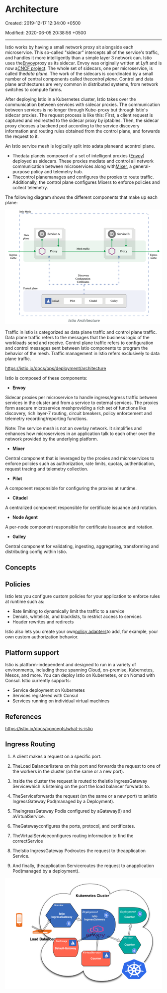 # Architecture

Created: 2019-12-17 12:34:00 +0500

Modified: 2020-06-05 20:38:56 +0500

---

Istio works by having a small network proxy sit alongside each microservice. This so-called "sidecar" intercepts all of the service's traffic, and handles it more intelligently than a simple layer 3 network can. Istio uses the[Envoy](https://www.envoyproxy.io/)proxy as its sidecar. Envoy was originally written at Lyft and is now a[CNCF project](https://landscape.cncf.io/). The whole set of sidecars, one per microservice, is called the*data plane*. The work of the sidecars is coordinated by a small number of central components called the*control plane*. Control and data plane architectures are very common in distributed systems, from network switches to compute farms.

After deploying Istio in a Kubernetes cluster, Istio takes over the communication between services with sidecar proxies. The communication between services is no longer through Kube-proxy but through Istio's sidecar proxies. The request process is like this: First, a client request is captured and redirected to the sidecar proxy by iptables. Then, the sidecar proxy chooses a backend pod according to the service discovery information and routing rules obtained from the control plane, and forwards the request to it.

An Istio service mesh is logically split into adata planeand acontrol plane.

- Thedata planeis composed of a set of intelligent proxies ([Envoy](https://www.envoyproxy.io/)) deployed as sidecars. These proxies mediate and control all network communication between microservices along with[Mixer](https://istio.io/docs/reference/config/policy-and-telemetry/), a general-purpose policy and telemetry hub.
- Thecontrol planemanages and configures the proxies to route traffic. Additionally, the control plane configures Mixers to enforce policies and collect telemetry.

The following diagram shows the different components that make up each plane:

![image](../../../media/DevOps-Monitoring-Architecture-image1.png)

Traffic in Istio is categorized as data plane traffic and control plane traffic. Data plane traffic refers to the messages that the business logic of the workloads send and receive. Control plane traffic refers to configuration and control messages sent between Istio components to program the behavior of the mesh. Traffic management in Istio refers exclusively to data plane traffic.

<https://istio.io/docs/ops/deployment/architecture>

Istio is composed of these components:

- **Envoy**

Sidecar proxies per microservice to handle ingress/egress traffic between services in the cluster and from a service to external services. The proxies form asecure microservice meshproviding a rich set of functions like discovery, rich layer-7 routing, circuit breakers, policy enforcement and telemetry recording/reporting functions.

Note: The service mesh is not an overlay network. It simplifies and enhances how microservices in an application talk to each other over the network provided by the underlying platform.

- **Mixer**

Central component that is leveraged by the proxies and microservices to enforce policies such as authorization, rate limits, quotas, authentication, request tracing and telemetry collection.

- **Pilot**

A component responsible for configuring the proxies at runtime.

- **Citadel**

A centralized component responsible for certificate issuance and rotation.

- **Node Agent**

A per-node component responsible for certificate issuance and rotation.

- **Galley**

Central component for validating, ingesting, aggregating, transforming and distributing config within Istio.

## Concepts

## Policies

Istio lets you configure custom policies for your application to enforce rules at runtime such as:

- Rate limiting to dynamically limit the traffic to a service
- Denials, whitelists, and blacklists, to restrict access to services
- Header rewrites and redirects

Istio also lets you create your own[policy adapters](https://istio.io/docs/tasks/policy-enforcement/control-headers)to add, for example, your own custom authorization behavior.

## Platform support

Istio is platform-independent and designed to run in a variety of environments, including those spanning Cloud, on-premise, Kubernetes, Mesos, and more. You can deploy Istio on Kubernetes, or on Nomad with Consul. Istio currently supports:

- Service deployment on Kubernetes
- Services registered with Consul
- Services running on individual virtual machines

## References

<https://istio.io/docs/concepts/what-is-istio>

## Ingress Routing

1. A client makes a request on a specific port.

2. TheLoad Balancerlistens on this port and forwards the request to one of the workers in the cluster (on the same or a new port).

3. Inside the cluster the request is routed to theIstio IngressGateway Servicewhich is listening on the port the load balancer forwards to.

4. TheServiceforwards the request (on the same or a new port) to anIstio IngressGateway Pod(managed by a Deployment).

5. TheIngressGateway Podis configured by aGateway(!) and aVirtualService.

6. TheGatewayconfigures the ports, protocol, and certificates.

7. TheVirtualServiceconfigures routing information to find the correctService

8. TheIstio IngressGateway Podroutes the request to theapplication Service.

9. And finally, theapplication Serviceroutes the request to anapplication Pod(managed by a deployment).

![image](../../../media/DevOps-Monitoring-Architecture-image2.png)
